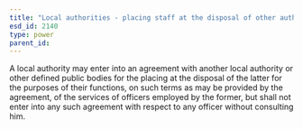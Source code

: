 ```yaml
---
title: "Local authorities - placing staff at the disposal of other authorities"
esd_id: 2140
type: power
parent_id:  
---
```


A local authority may enter into an agreement with another local authority or other defined public bodies for the placing at the disposal of the latter for the purposes of their functions, on such terms as may be provided by the agreement, of the services of officers employed by the former, but shall not enter into any such agreement with respect to any officer without consulting him.

